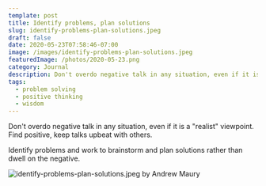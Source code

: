 ```yaml
---
template: post
title: Identify problems, plan solutions
slug: identify-problems-plan-solutions.jpeg
draft: false
date: 2020-05-23T07:58:46-07:00
image: /images/identify-problems-plan-solutions.jpeg
featuredImage: /photos/2020-05-23.png
category: Journal
description: Don't overdo negative talk in any situation, even if it is a "realist" viewpoint. Find positive, keep talks upbeat with others.
tags:
  - problem solving
  - positive thinking
  - wisdom
---
```

Don't overdo negative talk in any situation, even if it is a "realist" viewpoint. Find positive, keep talks upbeat with others.

Identify problems and work to brainstorm and plan solutions rather than dwell on the negative.

![identify-problems-plan-solutions.jpeg by Andrew Maury](/images/identify-problems-plan-solutions.jpeg)
